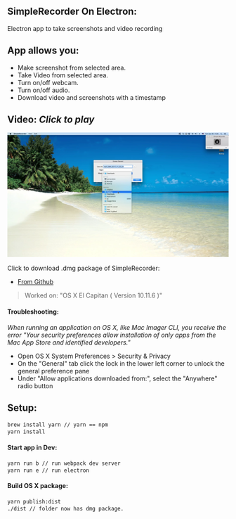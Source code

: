 ## SimpleRecorder On Electron:

Electron app to take screenshots and video recording

## App allows you:
  - Make screenshot from selected area.
  - Take Video from selected area.
  - Turn on/off webcam.
  - Turn on/off audio.
  - Download video and screenshots with a timestamp

## Video: *Click to play*

[![Preview](https://raw.githubusercontent.com/DmytroVasin/SimpleRecorder/master/_readme/_preview.png)](https://player.vimeo.com/video/215383700?autoplay=1)

Click to download .dmg package of SimpleRecorder:

- [From Github](https://github.com/DmytroVasin/SimpleRecorder/releases/latest)

> Worked on: "OS X El Capitan ( Version 10.11.6 )"

#### Troubleshooting:
*When running an application on OS X, like Mac Imager CLI, you receive the error "Your security preferences allow installation of only apps from the Mac App Store and identified developers."*

- Open OS X System Preferences > Security & Privacy
- On the "General" tab click the lock in the lower left corner to unlock the general preference pane
- Under "Allow applications downloaded from:", select the "Anywhere" radio button

## Setup:

```
brew install yarn // yarn == npm
yarn install
```

#### Start app in Dev:
```
yarn run b // run webpack dev server
yarn run e // run electron
```

#### Build OS X package:
```
yarn publish:dist
./dist // folder now has dmg package.
```
